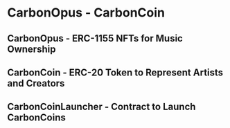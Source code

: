 # CarbonOpus - CarbonCoin

## CarbonOpus - ERC-1155 NFTs for Music Ownership

## CarbonCoin - ERC-20 Token to Represent Artists and Creators

## CarbonCoinLauncher - Contract to Launch CarbonCoins
